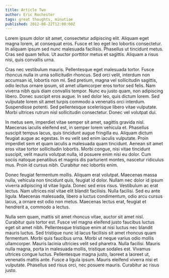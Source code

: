 ```yaml
---
title: Article Two
author: Eric Rochester
tags: great thoughts, minutiae
published: 2012-08-22T12:00:00Z
---
```


Lorem ipsum dolor sit amet, consectetur adipiscing elit. Aliquam eget magna
lorem, at consequat eros. Fusce et leo eget leo lobortis consectetur. In
aliquam ipsum sed nunc malesuada facilisis. Phasellus ut tincidunt metus. Cras
sed quam tellus. Ut auctor porttitor metus et sagittis. Aliquam a risus nisi,
quis convallis urna.

Cras nec vestibulum mauris. Pellentesque eget malesuada tortor. Fusce rhoncus
nulla in urna sollicitudin rhoncus. Sed orci velit, interdum non accumsan id,
lobortis non mi. Sed pretium, magna vel sollicitudin sagittis, odio lectus
ornare ipsum, sit amet ullamcorper eros tortor sed felis. Nam viverra nibh quis
diam convallis tempor. Nunc eu justo quam, non adipiscing libero. Donec
suscipit eros augue. In sed dolor leo, quis dictum lorem. Sed vulputate lorem
sit amet turpis commodo a venenatis orci interdum. Suspendisse potenti. Sed
pellentesque scelerisque libero vitae vulputate. Morbi ultrices rutrum nisl
sollicitudin consectetur. Donec vel volutpat dui.

In metus sem, imperdiet vitae semper sit amet, sagittis gravida nisl. Maecenas
iaculis eleifend est, in semper lorem vehicula et. Phasellus suscipit tempus
lacus, quis tincidunt augue fringilla eu. Aliquam dictum feugiat augue ac
egestas. In eu velit sed enim iaculis vulputate. Proin imperdiet sem et quam
iaculis a malesuada quam tincidunt. Aenean sit amet eros vitae tortor
sollicitudin lobortis. Morbi congue, nisi vitae tincidunt suscipit, velit
mauris volutpat nulla, id posuere enim nisi eu dolor. Cum sociis natoque
penatibus et magnis dis parturient montes, nascetur ridiculus mus. Proin id
cursus nibh. Curabitur nec lobortis enim.

Donec feugiat fermentum mollis. Aliquam erat volutpat. Maecenas massa nulla,
vehicula non tincidunt quis, feugiat id dolor. Nullam nec dolor id ipsum
viverra adipiscing id vitae ligula. Donec sed eros risus. Vestibulum ac erat
lectus. Nam ultrices nisl vitae elit blandit facilisis. Nulla facilisi. Sed eu
ante ligula. Maecenas malesuada, libero a luctus condimentum, odio arcu cursus
lacus, a ornare est odio non metus. Maecenas lectus erat, feugiat et hendrerit
a, commodo a lectus.

Nulla sem quam, mattis sit amet rhoncus vitae, auctor sit amet nisl. Curabitur
quis tortor est. Fusce vel magna eleifend justo faucibus luctus eget sit amet
nibh. Pellentesque tristique enim at nisi luctus nec blandit mauris luctus. Sed
tristique nunc id lacus facilisis sit amet rhoncus quam fermentum. Morbi quis
faucibus urna. Morbi ut neque varius odio mollis ullamcorper. Mauris lacinia
ultricies velit sed pharetra. Nulla facilisi. Mauris nulla magna, porta in
malesuada mollis, tristique sodales est. Vivamus ultrices congue luctus.
Pellentesque magna justo, laoreet a laoreet ut, venenatis mattis ante. Fusce a
ligula ipsum. Mauris eleifend viverra nisi et vulputate. Phasellus sed risus
orci, nec posuere mauris. Curabitur ac risus justo.
